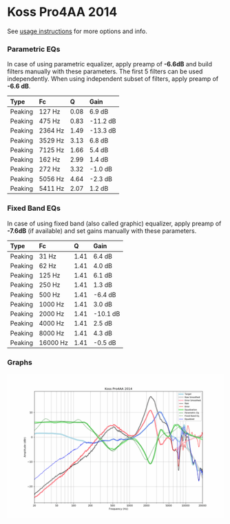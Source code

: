 # Koss Pro4AA 2014
See [usage instructions](https://github.com/jaakkopasanen/AutoEq#usage) for more options and info.

### Parametric EQs
In case of using parametric equalizer, apply preamp of **-6.6dB** and build filters manually
with these parameters. The first 5 filters can be used independently.
When using independent subset of filters, apply preamp of **-6.6 dB**.

| Type    | Fc      |    Q | Gain     |
|:--------|:--------|:-----|:---------|
| Peaking | 127 Hz  | 0.08 | 6.9 dB   |
| Peaking | 475 Hz  | 0.83 | -11.2 dB |
| Peaking | 2364 Hz | 1.49 | -13.3 dB |
| Peaking | 3529 Hz | 3.13 | 6.8 dB   |
| Peaking | 7125 Hz | 1.66 | 5.4 dB   |
| Peaking | 162 Hz  | 2.99 | 1.4 dB   |
| Peaking | 272 Hz  | 3.32 | -1.0 dB  |
| Peaking | 5056 Hz | 4.64 | -2.3 dB  |
| Peaking | 5411 Hz | 2.07 | 1.2 dB   |

### Fixed Band EQs
In case of using fixed band (also called graphic) equalizer, apply preamp of **-7.6dB**
(if available) and set gains manually with these parameters.

| Type    | Fc       |    Q | Gain     |
|:--------|:---------|:-----|:---------|
| Peaking | 31 Hz    | 1.41 | 6.4 dB   |
| Peaking | 62 Hz    | 1.41 | 4.0 dB   |
| Peaking | 125 Hz   | 1.41 | 6.1 dB   |
| Peaking | 250 Hz   | 1.41 | 1.3 dB   |
| Peaking | 500 Hz   | 1.41 | -6.4 dB  |
| Peaking | 1000 Hz  | 1.41 | 3.0 dB   |
| Peaking | 2000 Hz  | 1.41 | -10.1 dB |
| Peaking | 4000 Hz  | 1.41 | 2.5 dB   |
| Peaking | 8000 Hz  | 1.41 | 4.3 dB   |
| Peaking | 16000 Hz | 1.41 | -0.5 dB  |

### Graphs
![](./Koss%20Pro4AA%202014.png)
